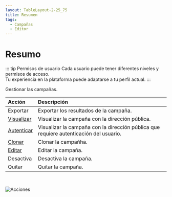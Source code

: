 ```yaml
---
layout: TableLayout-2-25_75
title: Resumen
tags:
  - Campañas
  - Editor
---
```

# Resumo

::: tip Permisos de usuario
Cada usuario puede tener diferentes niveles y permisos de acceso.<br>
Tu experiencia en la plataforma puede adaptarse a tu perfil actual.
:::

Gestionar las campañas.

| Acción | Descripción |
| :--- | :--- |
| Exportar | Exportar los resultados de la campaña. |
| [Visualizar](view) | Visualizar la campaña con la dirección pública. |
| [Autenticar](auth) | Visualizar la campaña con la dirección pública que requiere autenticación del usuario. |
| [Clonar](create_campaign) | Clonar la campañha. |
| [Editar](create_campaign) | Editar la campaña. |
| Desactiva | Desactiva la campaña. |
| Quitar | Quitar la campaña. |
<br>

   ![Acciones](https://cdn.phishx.io/phishx-docs/images/phishx_campaigns_campaigns_02.webp)
